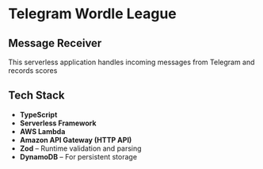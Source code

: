 # Telegram Wordle League
## Message Receiver
This serverless application handles incoming messages from Telegram and records scores 

## Tech Stack

- **TypeScript**
- **Serverless Framework**
- **AWS Lambda**
- **Amazon API Gateway (HTTP API)**
- **Zod** – Runtime validation and parsing
- **DynamoDB** – For persistent storage
